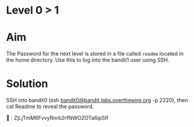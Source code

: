# Level 0 > 1

# Aim
The Password for the next level is stored in a file called `readme` located in the home directory. Use this to log into the bandit1 user using SSH.

# Solution
SSH into bandit0 (ssh bandit0@bandit.labs.overthewire.org -p 2220), then cat Readme to reveal the password.

🔑 : ZjLjTmM6FvvyRnrb2rfNWOZOTa6ip5If
